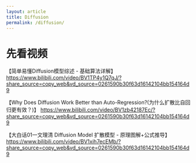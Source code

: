 ```yaml
---
layout: article
title: Diffusion
permalink: /diffusion/
---
```



# 先看视频



【简单易懂Diffusion模型综述 - 基础算法详解】 https://www.bilibili.com/video/BV1TP4y1Q7qJ/?share_source=copy_web&vd_source=0261590b30f63d16142104bb154164d9

【Why Does Diffusion Work Better than Auto-Regression?(为什么扩散比自回归更有效？)】 https://www.bilibili.com/video/BV1zb42187Ec/?share_source=copy_web&vd_source=0261590b30f63d16142104bb154164d9

【大白话01一文理清 Diffusion Model 扩散模型 - 原理图解+公式推导】 https://www.bilibili.com/video/BV1xih7ecEMb/?share_source=copy_web&vd_source=0261590b30f63d16142104bb154164d9



